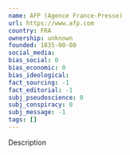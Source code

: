 ```yaml
---
name: AFP (Agence France-Presse)
url: https://www.afp.com
country: FRA
ownership: unknown
founded: 1835-00-00
social_media:
bias_social: 0
bias_economic: 0
bias_ideological:
fact_sourcing: -1
fact_editorial: -1
subj_pseudoscience: 0
subj_conspiracy: 0
subj_message: -1
tags: []
---
```


Description
